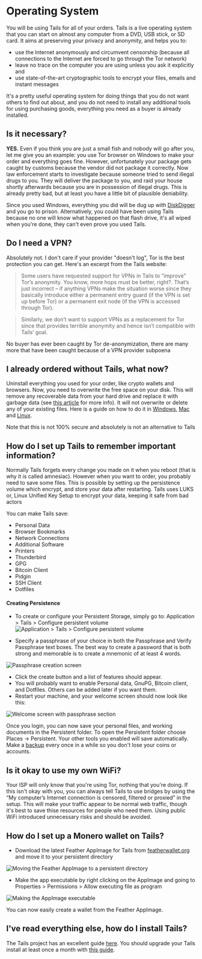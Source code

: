 # Operating System

You will be using Tails for all of your orders. Tails is a live operating system that you can start on almost any computer from a DVD, USB stick, or SD card. It aims at preserving your privacy and anonymity, and helps you to:

- use the Internet anonymously and circumvent censorship (because all connections to the Internet are forced to go through the Tor network)
- leave no trace on the computer you are using unless you ask it explicitly and
- use state-of-the-art cryptographic tools to encrypt your files, emails and instant messages

It's a pretty useful operating system for doing things that you do not want others to find out about, and you do not need to install any additional tools for using purchasing goods, everything you need as a buyer is already installed.

## Is it necessary?

**YES.** Even if you think you are just a small fish and nobody will go after you, let me give you an example: you use Tor browser on Windows to make your order and everything goes fine. However, unfortunately your package gets caught by customs because the vendor did not package it correctly. Now law enforcement starts to investigate because someone tried to send illegal drugs to you. They will deliver the package to you, and raid your house shortly afterwards because you are in possession of illegal drugs. This is already pretty bad, but at least you have a little bit of plausible deniability. 

Since you used Windows, everything you did will be dug up with [DiskDigger](https://diskdigger.org/) and you go to prison. Alternatively, you could have been using Tails because no one will know what happened on that flash drive, it's all wiped when you're done, they can't even prove you used Tails. 

## Do I need a VPN? 

Absolutely not. I don't care if your provider "doesn't log", Tor is the best protection you can get. Here's an excerpt from the Tails website:

 > Some users have requested support for VPNs in Tails to “improve” Tor’s anonymity. You know, more hops must be better, right?. That’s just incorrect – if anything VPNs make the situation worse since they basically introduce either a permanent entry guard (if the VPN is set up before Tor) or a permanent exit node (if the VPN is accessed through Tor).

>  Similarly, we don’t want to support VPNs as a replacement for Tor since that provides terrible anonymity and hence isn’t compatible with Tails’ goal.

No buyer has ever been caught by Tor de-anonymization, there are many more that have been caught because of a VPN provider subpoena

## I already ordered without Tails, what now?

Uninstall everything you used for your order, like crypto wallets and browsers. Now, you need to overwrite the free space on your disk. This will remove any recoverable data from your hard drive and replace it with garbage data (see [this article](https://slate.com/news-and-politics/2005/06/can-you-ever-erase-a-computer-file.html) for more info). It will not overwrite or delete any of your existing files. Here is a guide on how to do it in [Windows](http://www.howtogeek.com/137108/how-securely-overwrite-free-space-in-windows/), [Mac](http://osxdaily.com/2016/04/28/erase-free-space-mac-command-line/) and [Linux](https://ssd.eff.org/en/module/how-delete-your-data-securely-linux). 

Note that this is not 100% secure and absolutely is not an alternative to Tails

## How do I set up Tails to remember important information?

Normally Tails forgets every change you made on it when you reboot (that is why it is called amnesiac). However when you want to order, you probably need to save some files. This is possible by setting up the persistence volume which encrypt, and store your data after restarting. Tails uses LUKS or, Linux Unified Key Setup to encrypt your data, keeping it safe from bad actors

You can make Tails save: 

- Personal Data
- Browser Bookmarks
- Network Connections
- Additional Software
- Printers
- Thunderbird
- GPG
- Bitcoin Client
- Pidgin
- SSH Client
- Dotfiles

#### Creating Persistence 
- To create or configure your Persistent Storage, simply go to: Application > Tails > Configure persistent volume 
![Application > Tails > Configure persistent volume](/images/configure_persistent_volume.png)

- Specify a passphrase of your choice in both the Passphrase and Verify Passphrase text boxes. The best way to create a password that is both strong and memorable is to create a mnemonic of at least 4 words. 

![Passphrase creation screen](/images/persistent_volume_passphrase.png)

- Click the create button and a list of features should appear. 
- You will probably want to enable Personal data, GnuPG, Bitcoin client, and Dotfiles. Others can be added later if you want them.
- Restart your machine, and your welcome screen should now look like this:

![Welcome screen with passphrase section](/images/welcome_screen_with_persistence.png)

Once you login, you can now save your personal files, and working documents in the Persistent folder. To open the Persistent folder choose Places -> Persistent. Your other tools you enabled will save automatically. Make a [backup](https://tails.net/doc/persistent_storage/backup/) every once in a while so you don't lose your coins or accounts. 

## Is it okay to use my own WiFi?

Your ISP will only know that you're using Tor, nothing that you're doing. If this isn't okay with you, you can always tell Tails to use bridges by using the “My computer’s Internet connection is censored, filtered or proxied” in the setup. This will make your traffic appear to be normal web traffic, though it's best to save thise resources for people who need them. Using public WiFi introduced unnecessary risks and should be avoided. 

## How do I set up a Monero wallet on Tails?

- Download the latest Feather AppImage for Tails from [featherwallet.org](https://featherwallet.org/download/) and move it to your persistent directory 

![Moving the Feather AppImage to a persistent directory](/images/feather_move_to_persistent.gif)

- Make the app executable by right clicking on the AppImage and going to Properties > Permissions > Allow executing file as program

![Making the AppImage executable](/images/making_feather_executable.gif)

You can now easily create a wallet from the Feather AppImage. 

## I've read everything else, how do I install Tails?

The Tails project has an excellent guide [here](https://tails.net/install/index.en.html). You should upgrade your Tails install at least once a month with [this guide](https://tails.net/doc/upgrade/).
